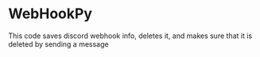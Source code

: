 # WebHookPy
This code saves discord webhook info, deletes it, and makes sure that it is deleted by sending a message
